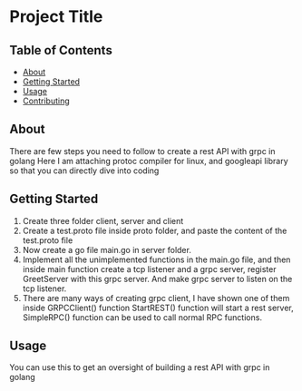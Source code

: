 # Project Title

## Table of Contents

- [About](#about)
- [Getting Started](#getting_started)
- [Usage](#usage)
- [Contributing](../CONTRIBUTING.md)

## About <a name = "about"></a>

There are few steps you need to follow to create a rest API with grpc in golang
Here I am attaching protoc compiler for linux, and googleapi library so that you can directly dive into coding 

## Getting Started <a name = "getting_started"></a>

1. Create three folder client, server and client
2. Create a test.proto file inside proto folder, and paste the content of the test.proto file
3. Now create a go file main.go in server folder.
4. Implement all the unimplemented functions in the main.go file, 
   and then inside main function create a tcp listener and a grpc server, 
   register GreetServer with this grpc server. 
   And make grpc server to listen on the tcp listener.
5. There are many ways of creating grpc client, I have shown one of them inside GRPCClient() function
   StartREST() function will start a rest server, 
   SimpleRPC() function can be used to call normal RPC functions.


## Usage <a name = "usage"></a>

You can use this to get an oversight of building a rest API with grpc in golang
